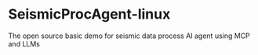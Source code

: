 # SeismicProcAgent-linux
The open source basic demo for seismic data process AI agent using MCP and LLMs

